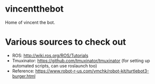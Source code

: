 # vincentthebot

Home of vincent the bot.

# Various sources to check out 

- ROS: http://wiki.ros.org/ROS/Tutorials
- Tmuxinator: https://github.com/tmuxinator/tmuxinator (for setting up automated scripts, can use roslaunch too)
- Reference: https://www.robot-r-us.com/vmchk/robot-kit/turtlebot3-burger.html
